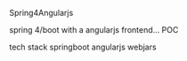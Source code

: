 Spring4Angularjs

spring 4/boot with a angularjs frontend... POC

tech stack
springboot
angularjs
webjars

